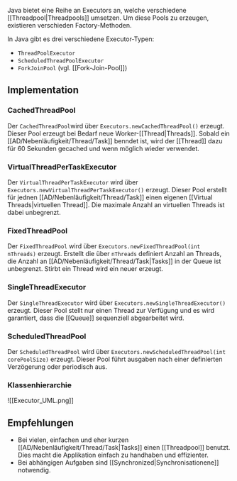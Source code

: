 Java bietet eine Reihe an Executors an, welche verschiedene [[Threadpool|Threadpools]] umsetzen. Um diese Pools zu erzeugen, existieren verschieden Factory-Methoden.

In Java gibt es drei verschiedene Executor-Typen:
- `ThreadPoolExecutor`
- `ScheduledThreadPoolExecutor`
- `ForkJoinPool` (vgl. [[Fork-Join-Pool]])


## Implementation
### CachedThreadPool
Der `CachedThreadPool`wird über `Executors.newCachedThreadPool()` erzeugt.
Dieser Pool erzeugt bei Bedarf neue Worker-[[Thread|Threads]]. Sobald ein [[AD/Nebenläufigkeit/Thread/Task]] benndet ist, wird der [[Thread]] dazu für 60 Sekunden gecached und wenn möglich wieder verwendet.

### VirtualThreadPerTaskExecutor
Der `VirtualThreadPerTaskExecutor` wird über `Executors.newVirtualThreadPerTaskExecutor()` erzeugt.
Dieser Pool erstellt für jednen [[AD/Nebenläufigkeit/Thread/Task]] einen eigenen [[Virtual Threads|virtuellen Thread]]. Die maximale Anzahl an virtuellen Threads ist dabei unbegrenzt.

### FixedThreadPool
Der `FixedThreadPool` wird über `Executors.newFixedThreadPool(int nThreads)` erzeugt.
Erstellt die über `nThreads` definiert Anzahl an Threads, die Anzahl an [[AD/Nebenläufigkeit/Thread/Task|Tasks]] in der Queue ist unbegrenzt.
Stirbt ein Thread wird ein neuer erzeugt.

### SingleThreadExecutor
Der `SingleThreadExecutor` wird über `Executors.newSingleThreadExecutor()` erzeugt.
Dieser Pool stellt nur einen Thread zur Verfügung und es wird garantiert, dass die [[Queue]] sequenziell abgearbeitet wird.

### ScheduledThreadPool
Der `ScheduledThreadPool` wird über `Executors.newScheduledThreadPool(int corePoolSize)` erzeugt.
Dieser Pool führt ausgaben nach einer definierten Verzögerung oder periodisch aus.

### Klassenhierarchie
![[Executor_UML.png]]

## Empfehlungen
- Bei vielen, einfachen und eher kurzen [[AD/Nebenläufigkeit/Thread/Task|Tasks]] einen [[Threadpool]] benutzt. Dies macht die Applikation einfach zu handhaben und effizienter.
- Bei abhängigen Aufgaben sind [[Synchronized|Synchronisationene]] notwendig.